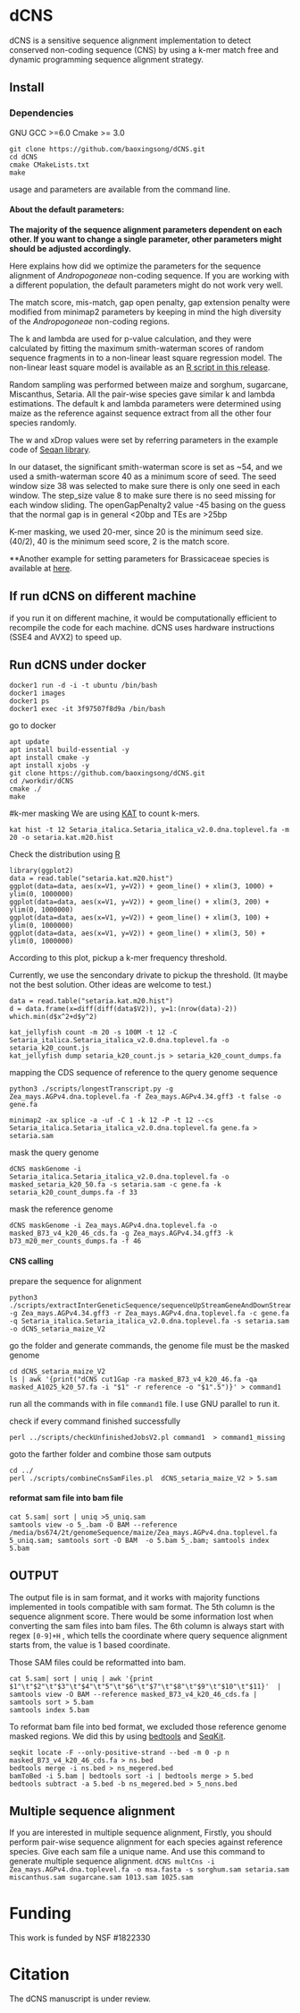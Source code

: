 # dCNS
dCNS is a sensitive sequence alignment implementation to detect conserved non-coding sequence (CNS) by using a k-mer match free and dynamic programming sequence alignment strategy.



## Install
### Dependencies
GNU GCC >=6.0 
Cmake >= 3.0
```
git clone https://github.com/baoxingsong/dCNS.git
cd dCNS
cmake CMakeLists.txt
make
```
usage and parameters are available from the command line.

#### About the default parameters:

**The majority of the sequence alignment parameters dependent on each other. If you want to change a single parameter, other parameters might should be adjusted accordingly.**

Here explains how did we optimize the parameters for the sequence alignment of *Andropogoneae* non-coding sequence. If you are working with a different population, the default parameters might do not work very well.

The match score, mis-match, gap open penalty, gap extension penalty were modified from minimap2 parameters by keeping in mind the high diversity of the *Andropogoneae* non-coding regions.

The k and lambda are used for p-value calculation, and they were calculated by fitting the maximum smith-waterman scores of random sequence fragments in to a non-linear least square regression model. The non-linear least square model is available as an [R script in this release](/home/bs674/Dropbox/dCNS/scripts/scriptToestimateKandLambda.r).

Random sampling was performed between maize and sorghum, sugarcane, Miscanthus, Setaria. All the pair-wise species gave similar k and lambda estimations. The default k and lambda parameters were determined using maize as the reference against sequence extract from all the other four species randomly.

The w and xDrop values were set by referring parameters in the example code of [Seqan library](https://www.seqan.de/).

In our dataset, the significant smith-waterman score is set as ~54, and we used a smith-waterman score 40 as a minimum score of seed. The seed window size 38 was selected to make sure there is only one seed in each window. The step_size value 8 to make sure there is no seed missing for each window sliding. The openGapPenalty2 value -45 basing on the guess that the normal gap is in general <20bp and TEs are >25bp

K-mer masking, we used 20-mer, since 20 is the minimum seed size. (40/2), 40 is the minimum seed score, 2 is the match score.

**Another example for setting parameters for Brassicaceae species is available at [here](./docs/parameters.pdf).
## If run dCNS on different machine
if you run it on different machine, it would be computationally efficient to recompile the code for each machine. dCNS uses hardware instructions (SSE4 and AVX2) to speed up.

## Run dCNS under docker

```
docker1 run -d -i -t ubuntu /bin/bash
docker1 images
docker1 ps
docker1 exec -it 3f97507f8d9a /bin/bash
```

go to docker
```
apt update
apt install build-essential -y
apt install cmake -y
apt install xjobs -y
git clone https://github.com/baoxingsong/dCNS.git
cd /workdir/dCNS
cmake ./
make
```


#k-mer masking
We are using [KAT](https://kat.readthedocs.io/en/latest/) to count k-mers.
```
kat hist -t 12 Setaria_italica.Setaria_italica_v2.0.dna.toplevel.fa -m 20 -o setaria.kat.m20.hist
```

Check the distribution using [R](https://www.r-project.org/)

```
library(ggplot2)
data = read.table("setaria.kat.m20.hist")
ggplot(data=data, aes(x=V1, y=V2)) + geom_line() + xlim(3, 1000) + ylim(0, 1000000)
ggplot(data=data, aes(x=V1, y=V2)) + geom_line() + xlim(3, 200) + ylim(0, 1000000)
ggplot(data=data, aes(x=V1, y=V2)) + geom_line() + xlim(3, 100) + ylim(0, 1000000)
ggplot(data=data, aes(x=V1, y=V2)) + geom_line() + xlim(3, 50) + ylim(0, 1000000)
```

According to this plot, pickup a k-mer frequency threshold.

Currently, we use the sencondary drivate to pickup the threshold. (It maybe not the best solution. Other ideas are welcome to test.)
```
data = read.table("setaria.kat.m20.hist")
d = data.frame(x=diff(diff(data$V2)), y=1:(nrow(data)-2))
which.min(d$x^2+d$y^2)

kat_jellyfish count -m 20 -s 100M -t 12 -C Setaria_italica.Setaria_italica_v2.0.dna.toplevel.fa -o setaria_k20_count.js
kat_jellyfish dump setaria_k20_count.js > setaria_k20_count_dumps.fa
```

mapping the CDS sequence of reference to the query genome sequence
```
python3 ./scripts/longestTranscript.py -g Zea_mays.AGPv4.dna.toplevel.fa -f Zea_mays.AGPv4.34.gff3 -t false -o gene.fa

minimap2 -ax splice -a -uf -C 1 -k 12 -P -t 12 --cs Setaria_italica.Setaria_italica_v2.0.dna.toplevel.fa gene.fa > setaria.sam
```

mask the query genome
```
dCNS maskGenome -i Setaria_italica.Setaria_italica_v2.0.dna.toplevel.fa -o masked_setaria_k20_50.fa -s setaria.sam -c gene.fa -k setaria_k20_count_dumps.fa -f 33
```

mask the reference genome
```
dCNS maskGenome -i Zea_mays.AGPv4.dna.toplevel.fa -o masked_B73_v4_k20_46_cds.fa -g Zea_mays.AGPv4.34.gff3 -k b73_m20_mer_counts_dumps.fa -f 46
```
#### CNS calling
prepare the sequence for alignment
```
python3 ./scripts/extractInterGeneticSequence/sequenceUpStreamGeneAndDownStreamV2.py -g Zea_mays.AGPv4.34.gff3 -r Zea_mays.AGPv4.dna.toplevel.fa -c gene.fa -q Setaria_italica.Setaria_italica_v2.0.dna.toplevel.fa -s setaria.sam -o dCNS_setaria_maize_V2
```



go the folder and generate commands, the genome file must be the masked genome

```
cd dCNS_setaria_maize_V2
ls | awk '{print("dCNS cut1Gap -ra masked_B73_v4_k20_46.fa -qa masked_A1025_k20_57.fa -i "$1" -r reference -o "$1".5")}' > command1
```

run all the commands with in file `command1` file. I use GNU parallel to run it.

check if every command finished successfully
```
perl ../scripts/checkUnfinishedJobsV2.pl command1  > command1_missing
```

goto the farther folder and combine those sam outputs
```
cd ../
perl ./scripts/combineCnsSamFiles.pl  dCNS_setaria_maize_V2 > 5.sam
```

#### reformat sam file into bam file
```
cat 5.sam| sort | uniq >5_uniq.sam
samtools view -o 5_.bam -O BAM --reference /media/bs674/2t/genomeSequence/maize/Zea_mays.AGPv4.dna.toplevel.fa  5_uniq.sam; samtools sort -O BAM  -o 5.bam 5_.bam; samtools index 5.bam
```

## OUTPUT
The output file is in sam format, and it works with majority functions implemented in tools compatible with sam format.
The 5th column is the sequence alignment score. There would be some information lost when converting the sam files into bam files.
The 6th column is always start with regex `[0-9]+H` , which tells the coordinate where query sequence alignment starts from, the value is 1 based coordinate.

Those SAM files could be reformatted into bam.
```
cat 5.sam| sort | uniq | awk '{print $1"\t"$2"\t"$3"\t"$4"\t"5"\t"$6"\t"$7"\t"$8"\t"$9"\t"$10"\t"$11}'  | samtools view -O BAM --reference masked_B73_v4_k20_46_cds.fa | samtools sort > 5.bam
samtools index 5.bam
```

To reformat bam file into bed format, we excluded those reference genome masked regions. We did this by using [bedtools](https://github.com/arq5x/bedtools2/) and [SeqKit](https://github.com/shenwei356/seqkit).

```
seqkit locate -F --only-positive-strand --bed -m 0 -p n masked_B73_v4_k20_46_cds.fa > ns.bed
bedtools merge -i ns.bed > ns_megered.bed
bamToBed -i 5.bam | bedtools sort -i | bedtools merge > 5.bed 
bedtools subtract -a 5.bed -b ns_megered.bed > 5_nons.bed
```

## Multiple sequence alignment
If you are interested in multiple sequence alignment, Firstly, you should perform pair-wise sequence alignment for each species against reference species.
Give each sam file a unique name. And use this command to generate multiple sequence alignment.
`dCNS multCns -i Zea_mays.AGPv4.dna.toplevel.fa -o msa.fasta -s sorghum.sam setaria.sam miscanthus.sam sugarcane.sam 1013.sam 1025.sam`

# Funding
This work is funded by NSF #1822330

# Citation
The dCNS manuscript is under review.
